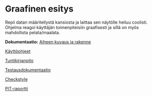 # Graafinen esitys

Repii datan määritellystä kansiosta ja laittaa sen näytölle heiluu coolisti. Ohjelma reagoi käyttäjän toimenpiteisiin graafisesti ja sillä on myös mahdollista pelata/maalata. 

**Dokumentaatio:**
[Aiheen kuvaus ja rakenne](dokumentaatio/aiheenKuvausJaRakenne.md)

[Käyttöohjeet](dokumentaatio/käyttöohjeet.md)

[Tuntikirjanpito](dokumentaatio/tuntikirjanpito.md)

[Testausdokumentaatio](dokumentaatio/testausdokumentaatio.md)




[Checkstyle](https://htmlpreview.github.io/?https://github.com/samwaisgamgii/Peli/blob/master/dokumentaatio/Checkstyle/checkstyle.html)

[PIT-raportti](https://htmlpreview.github.io/?https://github.com/samwaisgamgii/Peli/blob/master/dokumentaatio/PIT-raportti/index.html)
